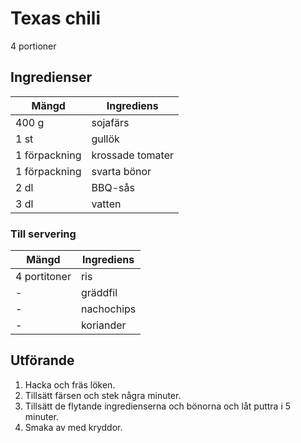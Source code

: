 # Texas chili
4 portioner
## Ingredienser

Mängd|Ingrediens
------------ | -------------
400 g | sojafärs
1 st | gullök
1 förpackning | krossade tomater
1 förpackning |svarta bönor
2 dl | BBQ-sås
3 dl | vatten

### Till servering
Mängd| Ingrediens
------------ | -------------
4 portitoner | ris
\- | gräddfil
\- | nachochips
\- | koriander

## Utförande
1. Hacka och fräs löken.
2. Tillsätt färsen och stek några minuter.
3. Tillsätt de flytande ingredienserna och bönorna och låt puttra i 5 minuter.
4. Smaka av med kryddor.
